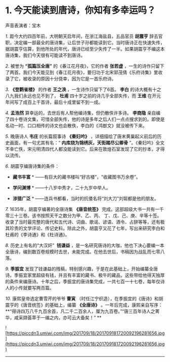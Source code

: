 # 1. 今天能读到唐诗，你知有多幸运吗？

声音表演者：宝木

 *1.* 距今大约四百年前，大明朝天启年间，在浙江海盐县，五品官员 **胡震亨** 辞去官职，决定编一部最全的唐诗集，让后世子孙都能读到它。当时唐诗正在快速失传，据胡震亨估算，到他所处的年代，唐诗已经至少失传了一半。如果胡震亨不编这本唐诗集，我们今天很有可能读不到唐诗。

 *2.* 被誉为 **“孤篇压全唐”** 的《春江花月夜》，它的作者 **张若虚** ，一生的诗作只留下了两首。我们今天能见到《春江花月夜》，要归功于北宋郭茂倩《乐府诗集》里收录了它，被收录的原因十分侥幸，因为它是一首乐府诗。

 *3.*  **《登鹳雀楼》** 的作者 **王之涣** ，一生诗作只留下了6首。 **李白** 的诗大概有十之八九我们永远也见不到了， **杜甫** 四十岁之前的诗几乎全部失传，而 **王维** 在开元年间写了成百上千首诗，最后十成里留不到一成。

 *4.*  **孟浩然** 算幸运的，去世后有人帮他编诗集，但仍散佚许多诗。 **李商隐** 亲自编了四十卷诗文集，可惜全部失传，他的诗是多年之后人们一点点搜求到的。即使是名动一时、口口相传的诗文也会散佚，李白的《鸿猷文》就没被传下来。

 *5.* 晚唐诗人 **韦庄** 的长篇叙事诗 **《秦妇吟》** ，详细描绘了唐末黄巢起义前后的历史画面，有一句尤其有名：“ **内库烧为锦绣灰，天街踏尽公卿骨** ”。《秦妇吟》全文不幸亡佚，宋元明清四代人都没能读到它。后来在敦煌石室发现了它的抄本，才得以流传。

 *6.* 胡震亨编唐诗集的条件：

* **藏书丰富** * ——有巨大的藏书楼叫“好古楼”，“收藏图书万余卷”。

* **学问渊博** * ——十八岁中秀才，二十九岁中举人。

* **涉猎广泛** * ——连兵书都看，当时的抗倭名将“刘大刀”刘铤都是他的朋友。

 *7.* 1635年，胡震亨编著的全唐诗集 **《唐音统签》** 完成。这部超级大书一共有一千零三十三卷。该书按照天干之数分为甲、乙、丙、 丁、戊、己、庚、辛等十签。收录了当时最完整的唐代和五代诗、词曲、歌谣、谚语、酒令、占辞等等，还有极其珍贵的文学评论、传记史料。除此之外，胡震亨又花了七年，写出来研究李白和杜甫的《李诗通》和《杜诗通》。

 *8.* 历史上有名的“大汉奸”  **钱谦益** ，是一名研究唐诗的大咖，他也下决心要编一本全唐诗，编到数百卷规模时去世，未能完成。在他去世后，书稿因为战乱而七零八落。

 *9.*  **季振宜** 发现了钱谦益的残稿，特别感兴趣，于是在此基础上，开始编纂全唐诗。季振宜家里超级有钱，并且有丰富的藏书、极牛的藏品，这些带给他得天独厚的条件来编唐诗。十年之后，季振宜的唐诗集完成，一共七百一十七卷，每年仅诗人的小传就要写两百篇。

 *10.* 康熙皇帝选定曹雪芹的爷爷 **曹寅** （时任江宁织造），在季振宜的《唐诗》和胡震亨的《唐音统签》的基础上，编纂 **《全唐诗》** 。一年后完成，康熙亲自写序： **“得诗四万八千九百余首，凡二千二百余人，厘为九百卷。”“唐三百年诗人之菁华，咸采撷荟萃于一编之内，亦可云大备矣！” **

![https://piccdn3.umiwi.com/img/201709/18/201709181720092196281656.jpg](https://piccdn3.umiwi.com/img/201709/18/201709181720092196281656.jpg)

---
